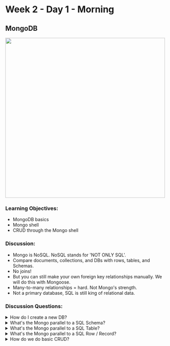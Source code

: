 # Week 2 - Day 1 - Morning

## MongoDB

<img src="https://webassets.mongodb.com/_com_assets/cms/MongoDB-Logo-5c3a7405a85675366beb3a5ec4c032348c390b3f142f5e6dddf1d78e2df5cb5c.png" width="500" alt="">



### Learning Objectives:
* MongoDB basics
* Mongo shell
* CRUD through the Mongo shell

### Discussion:
* Mongo is NoSQL. NoSQL stands for 'NOT ONLY SQL'.
* Compare documents, collections, and DBs with rows, tables, and Schemas.
* No joins!
* But you can still make your own foreign key relationships manually. We will do this with Mongoose.
* Many-to-many relationships = hard. Not Mongo's strength.
* Not a primary database, SQL is still king of relational data.

### Discussion Questions:
<details><summary>How do I create a new DB?</summary>

	> use DATABASE_NAME

This command will create a new database if it doesn't exist, otherwise it will return the existing database.
</details>

<details><summary>What's the Mongo parallel to a SQL Schema?</summary>

	Database (db)
</details>

<details><summary>What's the Mongo parallel to a SQL Table?</summary>

	Collection
</details>

<details><summary>What's the Mongo parallel to a SQL Row / Record?</summary>

	Document (JSON object)
</details>

<details><summary>How do we do basic CRUD?</summary>

#### CREATE - Inserting a document into a collection

	db.COLLECTION_NAME.insert({YOUR_JSON_DOCUMENT})

**Example:** db.users.insert({name: "Rob", email: "rob@gmail.com"})


#### READ - Retrieving documents from a collection
	db.COLLECTION_NAME.find({YOUR_QUERY_DOCUMENT})

**Example:** db.users.find({name: "Rob"})

	
#### DESTROY - Removing documents from a collection
	db.COLLECTION_NAME.remove({YOUR_QUERY_DOCUMENT}, BOOLEAN)

**Example:** db.users.remove({email: "rob@gmail.com"})

#### UPDATE - Updating documents in a collection
	db.COLLECTION_NAME.update({QUERY}, {FIELDS_TO_UPDATE}, {OPTIONS})  
	// Note: the {OPTIONS} document is optional

This will completely overwrite everything except the _id field.
 
**Challenge:** How would we update a document and retain the existing information?
</details>



